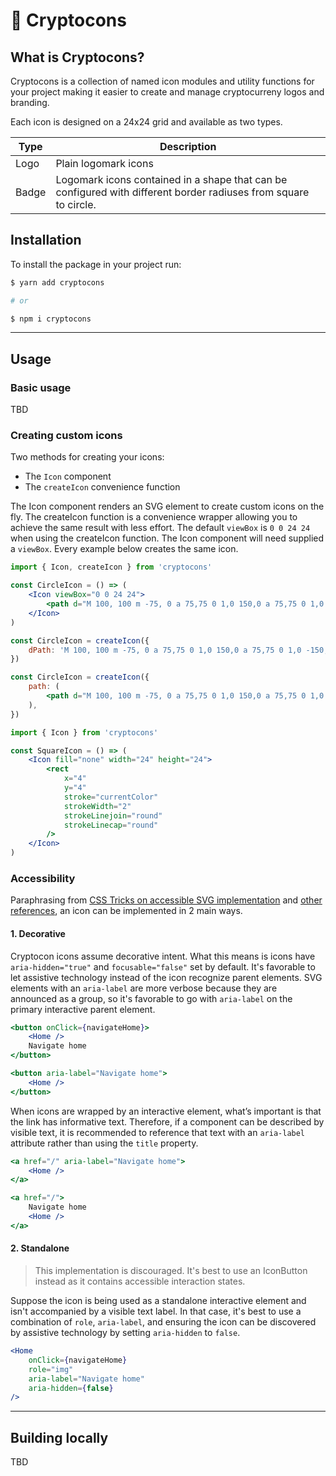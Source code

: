 # 👋 Cryptocons

## What is Cryptocons?

Cryptocons is a collection of named icon modules and utility functions for your project making it easier to create and manage cryptocurreny logos and branding.

Each icon is designed on a 24x24 grid and available as two types.

| Type  | Description                                                                                                      |
| ----- | ---------------------------------------------------------------------------------------------------------------- |
| Logo  | Plain logomark icons                                                                                             |
| Badge | Logomark icons contained in a shape that can be configured with different border radiuses from square to circle. |

## Installation

To install the package in your project run:

```bash
$ yarn add cryptocons

# or

$ npm i cryptocons
```

---

## Usage

### Basic usage

TBD

### Creating custom icons

Two methods for creating your icons:

-   The `Icon` component
-   The `createIcon` convenience function

The Icon component renders an SVG element to create custom icons on the fly. The createIcon function is a convenience wrapper allowing you to achieve the same result with less effort. The default `viewBox` is `0 0 24 24` when using the createIcon function. The Icon component will need supplied a `viewBox`. Every example below creates the same icon.

```jsx
import { Icon, createIcon } from 'cryptocons'

const CircleIcon = () => (
    <Icon viewBox="0 0 24 24">
        <path d="M 100, 100 m -75, 0 a 75,75 0 1,0 150,0 a 75,75 0 1,0 -150,0" />
    </Icon>
)

const CircleIcon = createIcon({
    dPath: 'M 100, 100 m -75, 0 a 75,75 0 1,0 150,0 a 75,75 0 1,0 -150,0',
})

const CircleIcon = createIcon({
    path: (
        <path d="M 100, 100 m -75, 0 a 75,75 0 1,0 150,0 a 75,75 0 1,0 -150,0" />
    ),
})
```

```jsx
import { Icon } from 'cryptocons'

const SquareIcon = () => (
    <Icon fill="none" width="24" height="24">
        <rect
            x="4"
            y="4"
            stroke="currentColor"
            strokeWidth="2"
            strokeLinejoin="round"
            strokeLinecap="round"
        />
    </Icon>
)
```

### Accessibility

Paraphrasing from [CSS Tricks on accessible SVG implementation](https://css-tricks.com/accessible-svgs/) and [other references](https://css-tricks.com/accessible-svg-icons/), an icon can be implemented in 2 main ways.

#### 1. Decorative

Cryptocon icons assume decorative intent. What this means is icons have `aria-hidden="true"` and `focusable="false"` set by default. It's favorable to let assistive technology instead of the icon recognize parent elements. SVG elements with an `aria-label` are more verbose because they are announced as a group, so it's favorable to go with `aria-label` on the primary interactive parent element.

```jsx
<button onClick={navigateHome}>
    <Home />
    Navigate home
</button>
```

```jsx
<button aria-label="Navigate home">
    <Home />
</button>
```

When icons are wrapped by an interactive element, what’s important is that the link has informative text. Therefore, if a component can be described by visible text, it is recommended to reference that text with an `aria-label` attribute rather than using the `title` property.

```jsx
<a href="/" aria-label="Navigate home">
    <Home />
</a>
```

```jsx
<a href="/">
    Navigate home
    <Home />
</a>
```

#### 2. Standalone

> This implementation is discouraged. It's best to use an IconButton instead as it contains accessible interaction states.

Suppose the icon is being used as a standalone interactive element and isn't accompanied by a visible text label. In that case, it's best to use a combination of `role`, `aria-label`, and ensuring the icon can be discovered by assistive technology by setting `aria-hidden` to `false`.

```jsx
<Home
    onClick={navigateHome}
    role="img"
    aria-label="Navigate home"
    aria-hidden={false}
/>
```

---

## Building locally

TBD
